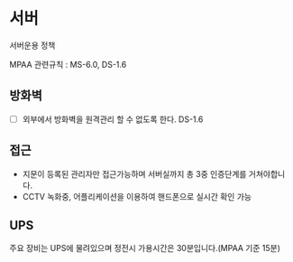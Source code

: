 # 서버
서버운용 정책

MPAA 관련규칙 : MS-6.0, DS-1.6

## 방화벽
- [ ] 외부에서 방화벽을 원격관리 할 수 없도록 한다. DS-1.6

## 접근
- 지문이 등록된 관리자만 접근가능하며 서버실까지 총 3중 인증단계를 거쳐야합니다.
- CCTV 녹화중, 어플리케이션을 이용하여 핸드폰으로 실시간 확인 가능

## UPS
주요 장비는 UPS에 물려있으며 정전시 가용시간은 30분입니다.(MPAA 기준 15분)

